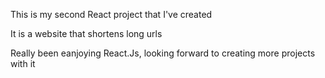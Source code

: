 This is my second React project that I've created

It is a website that shortens long urls

Really been eanjoying React.Js, looking forward to creating more projects with it

